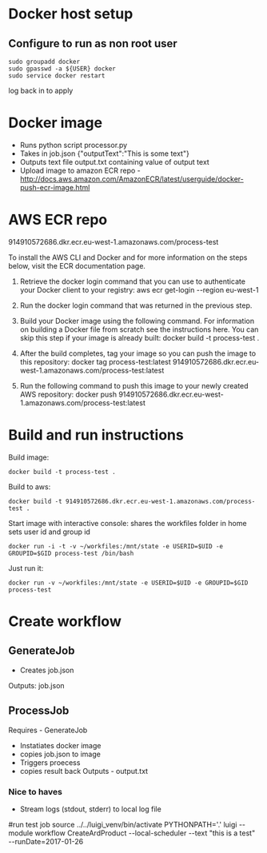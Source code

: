 # Docker host setup
## Configure  to run as non root user

    sudo groupadd docker  
    sudo gpasswd -a ${USER} docker 
    sudo service docker restart 

log back in to apply

# Docker image
- Runs python script processor.py
- Takes in job.json
    {"outputText":"This is some text"}
- Outputs text file output.txt containing value of output text
- Upload image to amazon ECR repo - http://docs.aws.amazon.com/AmazonECR/latest/userguide/docker-push-ecr-image.html

# AWS ECR repo

914910572686.dkr.ecr.eu-west-1.amazonaws.com/process-test

To install the AWS CLI and Docker and for more information on the steps below, visit the ECR documentation page.
1) Retrieve the docker login command that you can use to authenticate your Docker client to your registry:
aws ecr get-login --region eu-west-1

2) Run the docker login command that was returned in the previous step.
3) Build your Docker image using the following command. For information on building a Docker file from scratch see the instructions here. You can skip this step if your image is already built:
docker build -t process-test .

4) After the build completes, tag your image so you can push the image to this repository:
docker tag process-test:latest 914910572686.dkr.ecr.eu-west-1.amazonaws.com/process-test:latest

5) Run the following command to push this image to your newly created AWS repository:
docker push 914910572686.dkr.ecr.eu-west-1.amazonaws.com/process-test:latest

# Build and run instructions

Build image:

    docker build -t process-test .

Build to aws: 

    docker build -t 914910572686.dkr.ecr.eu-west-1.amazonaws.com/process-test .

Start image with interactive console: 
 shares the workfiles folder in home
 sets user id and group id

    docker run -i -t -v ~/workfiles:/mnt/state -e USERID=$UID -e GROUPID=$GID process-test /bin/bash

Just run it:

    docker run -v ~/workfiles:/mnt/state -e USERID=$UID -e GROUPID=$GID process-test

# Create workflow
## GenerateJob
- Creates job.json

Outputs: job.json
## ProcessJob
Requires - GenerateJob
- Instatiates docker image
- copies job.json to image
- Triggers proecess
- copies result back
Outputs - output.txt
### Nice to haves 
- Stream logs (stdout, stderr) to local log file

#run test job
    source ../../luigi_venv/bin/activate
    PYTHONPATH='.' luigi --module workflow CreateArdProduct --local-scheduler --text "this is a test" --runDate=2017-01-26

